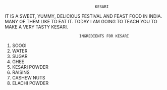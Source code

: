                                             KESARI
IT IS A SWEET, YUMMY, DELICIOUS FESTIVAL AND FEAST FOOD IN INDIA. MANY OF THEM LIKE TO EAT IT.
TODAY I AM GOING TO TEACH YOU TO MAKE A VERY TASTY KESARI.

                                     INGREDIENTS FOR KESARI
1. SOOGI
2. WATER
3. SUGAR
4. GHEE
5. KESARI POWDER
6. RAISINS
7. CASHEW NUTS
8. ELACHI POWDER
